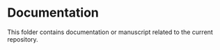 # Documentation

This folder contains documentation or manuscript related to the current repository.

